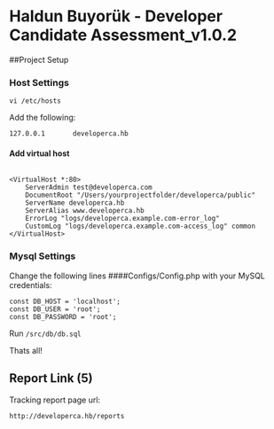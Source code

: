 # Haldun Buyorük - Developer Candidate Assessment_v1.0.2

##Project Setup

### Host Settings

```command
vi /etc/hosts
```

Add the following:

```command
127.0.0.1       developerca.hb
```

#### Add virtual host

```command

<VirtualHost *:80>
    ServerAdmin test@developerca.com
    DocumentRoot "/Users/yourprojectfolder/developerca/public"
    ServerName developerca.hb
    ServerAlias www.developerca.hb
    ErrorLog "logs/developerca.example.com-error_log"
    CustomLog "logs/developerca.example.com-access_log" common
</VirtualHost>
```

### Mysql Settings

Change the following lines ####Configs/Config.php with your MySQL credentials:

```mysql
const DB_HOST = 'localhost';
const DB_USER = 'root';
const DB_PASSWORD = 'root';
```

Run  ``` /src/db/db.sql ```

Thats all!


## Report Link (5)

Tracking report page url:

``` http://developerca.hb/reports ```
